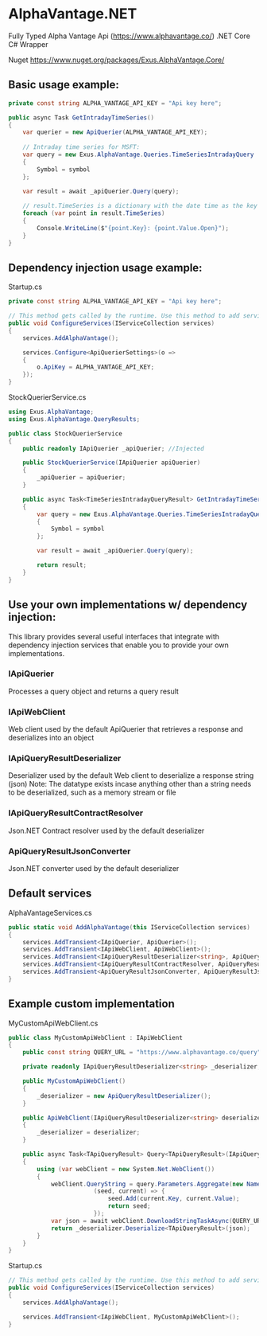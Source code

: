 # AlphaVantage.NET
Fully Typed Alpha Vantage Api (https://www.alphavantage.co/) .NET Core C# Wrapper

Nuget
https://www.nuget.org/packages/Exus.AlphaVantage.Core/

## Basic usage example: 

```csharp
private const string ALPHA_VANTAGE_API_KEY = "Api key here";
```
```csharp
public async Task GetIntradayTimeSeries()
{
    var querier = new ApiQuerier(ALPHA_VANTAGE_API_KEY);
    
    // Intraday time series for MSFT:
    var query = new Exus.AlphaVantage.Queries.TimeSeriesIntradayQuery
    {
        Symbol = symbol
    };

    var result = await _apiQuerier.Query(query);
    
    // result.TimeSeries is a dictionary with the date time as the key
    foreach (var point in result.TimeSeries)
    {
        Console.WriteLine($"{point.Key}: {point.Value.Open}");
    }
}
```

## Dependency injection usage example: 

Startup.cs
```csharp
private const string ALPHA_VANTAGE_API_KEY = "Api key here";
```
```csharp
// This method gets called by the runtime. Use this method to add services to the container.
public void ConfigureServices(IServiceCollection services)
{
    services.AddAlphaVantage();

    services.Configure<ApiQuerierSettings>(o =>
    {
        o.ApiKey = ALPHA_VANTAGE_API_KEY;
    });
}
```

StockQuerierService.cs
```csharp
using Exus.AlphaVantage;
using Exus.AlphaVantage.QueryResults;

public class StockQuerierService
{
    public readonly IApiQuerier _apiQuerier; //Injected

    public StockQuerierService(IApiQuerier apiQuerier)
    {
        _apiQuerier = apiQuerier;
    }

    public async Task<TimeSeriesIntradayQueryResult> GetIntradayTimeSeries(string symbol)
    {
        var query = new Exus.AlphaVantage.Queries.TimeSeriesIntradayQuery
        {
            Symbol = symbol
        };

        var result = await _apiQuerier.Query(query);

        return result;
    }
}
```
 
## Use your own implementations w/ dependency injection: 
This library provides several useful interfaces that integrate with dependency injection services that enable you to provide your own implementations.

### IApiQuerier
Processes a query object and returns a query result
### IApiWebClient
Web client used by the default ApiQuerier that retrieves a response and deserializes into an object
### IApiQueryResultDeserializer<TDataType>
Deserializer used by the default Web client to deserialize a response string (json)
Note: The datatype exists incase anything other than a string needs to be deserialized, such as a memory stream or file
### IApiQueryResultContractResolver
Json.NET Contract resolver used by the default deserializer
### ApiQueryResultJsonConverter
Json.NET converter used by the default deserializer
    
## Default services

AlphaVantageServices.cs
```csharp
public static void AddAlphaVantage(this IServiceCollection services)
{
    services.AddTransient<IApiQuerier, ApiQuerier>();
    services.AddTransient<IApiWebClient, ApiWebClient>();
    services.AddTransient<IApiQueryResultDeserializer<string>, ApiQueryResultDeserializer>();
    services.AddTransient<IApiQueryResultContractResolver, ApiQueryResultContractResolver>();
    services.AddTransient<ApiQueryResultJsonConverter, ApiQueryResultJsonConverter>();
}
```

## Example custom implementation
MyCustomApiWebClient.cs
```csharp
public class MyCustomApiWebClient : IApiWebClient
{ 
    public const string QUERY_URL = "https://www.alphavantage.co/query";

    private readonly IApiQueryResultDeserializer<string> _deserializer;

    public MyCustomApiWebClient()
    {
        _deserializer = new ApiQueryResultDeserializer();
    }

    public ApiWebClient(IApiQueryResultDeserializer<string> deserializer)
    {
        _deserializer = deserializer;
    }

    public async Task<TApiQueryResult> Query<TApiQueryResult>(IApiQuery<TApiQueryResult> query)
    {
        using (var webClient = new System.Net.WebClient())
        {
            webClient.QueryString = query.Parameters.Aggregate(new NameValueCollection(),
                        (seed, current) => {
                            seed.Add(current.Key, current.Value);
                            return seed;
                        });
            var json = await webClient.DownloadStringTaskAsync(QUERY_URL);
            return _deserializer.Deserialize<TApiQueryResult>(json);
        }    
    }
}
```

Startup.cs
```csharp
// This method gets called by the runtime. Use this method to add services to the container.
public void ConfigureServices(IServiceCollection services)
{
    services.AddAlphaVantage();

    services.AddTransient<IApiWebClient, MyCustomApiWebClient>();
}
```
